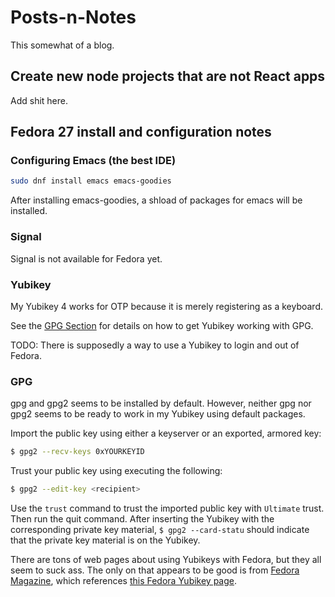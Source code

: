Posts-n-Notes
===========

This somewhat of a blog.


## Create new node projects that are not React apps

Add shit here.



## Fedora 27 install and configuration notes


### Configuring Emacs (the best IDE)

```bash
sudo dnf install emacs emacs-goodies
```

After installing emacs-goodies, a shload of packages for emacs will be installed.

### Signal

Signal is not available for Fedora yet.


### Yubikey

My Yubikey 4 works for OTP because it is merely registering as a keyboard.

See the [GPG Section](#GPG) for details on how to get Yubikey working with GPG.

TODO: There is supposedly a way to use a Yubikey to login and out of Fedora.

### GPG

gpg and gpg2 seems to be installed by default. However, neither gpg nor gpg2 seems to be ready to work in my Yubikey using default packages.

Import the public key using either a keyserver or an exported, armored key: 

```bash
$ gpg2 --recv-keys 0xYOURKEYID
```

Trust your public key using executing the following:

```bash
$ gpg2 --edit-key <recipient>
```

Use the `trust` command to trust the imported public key with `Ultimate` trust. Then run the quit command. After inserting the Yubikey with the corresponding private key material, `$ gpg2 --card-statu` should indicate that the private key material is on the Yubikey.






There are tons of web pages about using Yubikeys with Fedora, but they all seem to suck ass. The only on that appears to be good is from [Fedora Magazine](https://fedoramagazine.org/using-the-yubikey4-with-fedora/), which references [this Fedora Yubikey page](https://github.com/fedora-infra/ssh-gpg-smartcard-config/blob/master/YubiKey.rst).





